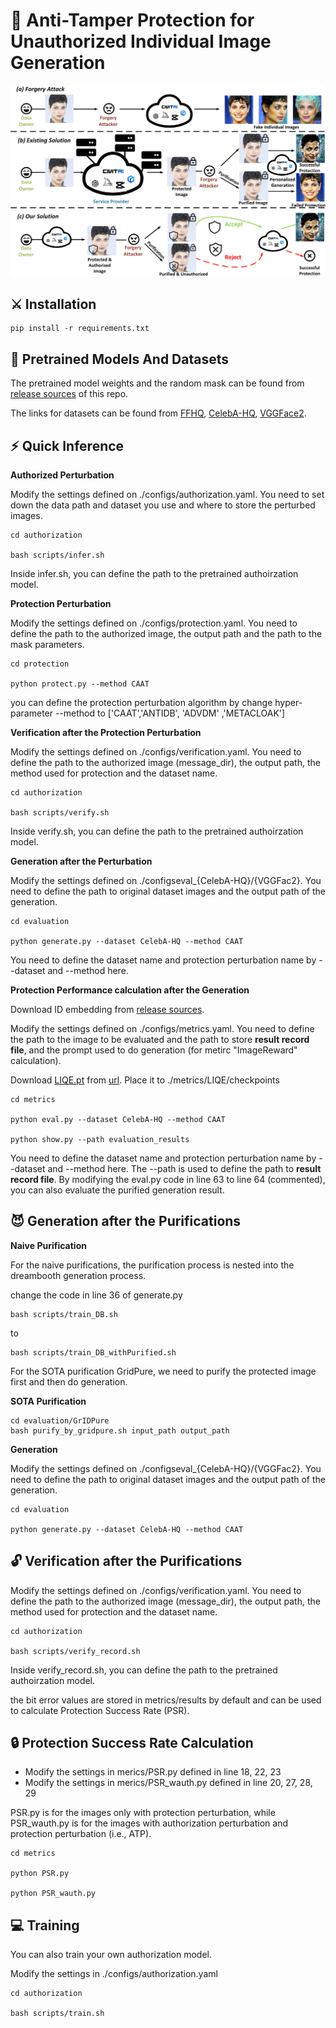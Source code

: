 # :book: Anti-Tamper Protection for Unauthorized Individual Image Generation



<div style="text-align: center;">
    <img src="./assets/concept.jpg" alt="Page 1 of PDF" width="800" />
</div>

## <a name="installation"></a>:crossed_swords: Installation

```shell
pip install -r requirements.txt
```

## <a name="pretrained_models"></a>:dna: Pretrained Models And Datasets

The pretrained model weights and the random mask can be found from [release sources](https://github.com/codesubmission-tool/Anti-tamper-Perturbation/releases) of this repo.

The links for datasets can be found from [FFHQ](https://github.com/NVlabs/ffhq-dataset), [CelebA-HQ](https://drive.google.com/drive/folders/1JX4IM6VMkkv4rER99atS4x4VGnoRNByV), [VGGFace2](https://drive.google.com/drive/folders/1JX4IM6VMkkv4rER99atS4x4VGnoRNByV).

## :zap: Quick Inference

**Authorized Perturbation**

Modify the settings defined on ./configs/authorization.yaml. You need to set down the data path and dataset you use and where to store the perturbed images.

```
cd authorization

bash scripts/infer.sh 
```
Inside infer.sh, you can define the path to the pretrained authoirzation model.

**Protection Perturbation**

Modify the settings defined on ./configs/protection.yaml. You need to define the path to the authorized image, the output path and the path to the mask parameters.

```
cd protection

python protect.py --method CAAT
```
you can define the protection perturbation algorithm by change hyper-parameter --method to ['CAAT','ANTIDB', 'ADVDM' ,'METACLOAK']

**Verification after the Protection Perturbation**

Modify the settings defined on ./configs/verification.yaml. You need to define the path to the authorized image (message_dir), the output path, the method used for protection and the dataset name.

```
cd authorization

bash scripts/verify.sh 
```
Inside verify.sh, you can define the path to the pretrained authoirzation model.

**Generation after the Perturbation**

Modify the settings defined on ./configseval_{CelebA-HQ}/{VGGFac2}. You need to define the path to original dataset images and the output path of the generation.

```
cd evaluation

python generate.py --dataset CelebA-HQ --method CAAT
```
You need to define the dataset name and protection perturbation name by --dataset and --method here. 

**Protection Performance calculation after the Generation**

Download ID embedding from [release sources](https://github.com/codesubmission-tool/Anti-tamper-Perturbation/releases).  

Modify the settings defined on ./configs/metrics.yaml. You need to define the path to the image to be evaluated and the path to store **result record file**, and the prompt used to do generation (for metirc "ImageReward" calculation).

Download [LIQE.pt](https://drive.google.com/file/d/1GoKwUKNR-rvX11QbKRN8MuBZw2hXKHGh/view) from [url](https://github.com/zwx8981/LIQE). Place it to ./metrics/LIQE/checkpoints

```
cd metrics

python eval.py --dataset CelebA-HQ --method CAAT

python show.py --path evaluation_results
```
You need to define the dataset name and protection perturbation name by --dataset and --method here. 
The --path is used to define the path to **result record file**. By modifying the eval.py code in line 63 to line 64 (commented), you can also evaluate the purified generation result.

## :smiling_imp: Generation after the Purifications

**Naive Purification**

For the naive purifications, the purification process is nested into the dreambooth generation process.

change the code in line 36 of generate.py
```
bash scripts/train_DB.sh
```
to
```
bash scripts/train_DB_withPurified.sh
```

For the SOTA purification GridPure, we need to purify the protected image first and then do generation.

**SOTA Purification**
```
cd evaluation/GrIDPure
bash purify_by_gridpure.sh input_path output_path
```

**Generation**

Modify the settings defined on ./configseval_{CelebA-HQ}/{VGGFac2}. You need to define the path to original dataset images and the output path of the generation.
```
cd evaluation

python generate.py --dataset CelebA-HQ --method CAAT
```

## :unlock: Verification after the Purifications

Modify the settings defined on ./configs/verification.yaml. You need to define the path to the authorized image (message_dir), the output path, the method used for protection and the dataset name.
```
cd authorization

bash scripts/verify_record.sh 
```
Inside verify_record.sh, you can define the path to the pretrained authoirzation model.

the bit error values are stored in metrics/results by default and can be used to calculate Protection Success Rate (PSR).


## :lock: Protection Success Rate Calculation

- Modify the settings in merics/PSR.py defined in line 18, 22, 23
- Modify the settings in merics/PSR_wauth.py defined in line 20, 27, 28, 29

PSR.py is for the images only with protection perturbation, while PSR_wauth.py is for the images with authorization perturbation and protection perturbation (i.e., ATP).
```
cd metrics

python PSR.py

python PSR_wauth.py
```


## :computer: Training

You can also train your own authorization model.

Modify the settings in ./configs/authorization.yaml

```
cd authorization

bash scripts/train.sh 
```
<!-- 
## Acknowledgement -->


